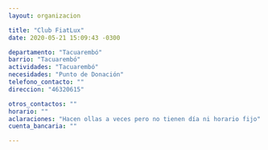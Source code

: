 ```yaml
---
layout: organizacion

title: "Club FiatLux"
date: 2020-05-21 15:09:43 -0300

departamento: "Tacuarembó"
barrio: "Tacuarembó"
actividades: "Tacuarembó"
necesidades: "Punto de Donación"
telefono_contacto: ""
direccion: "46320615"

otros_contactos: ""
horario: ""
aclaraciones: "Hacen ollas a veces pero no tienen día ni horario fijo"
cuenta_bancaria: ""

---
```

